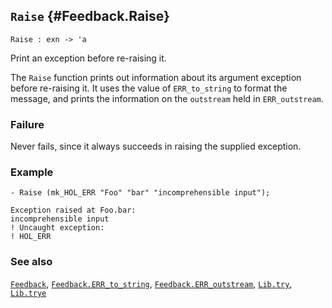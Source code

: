 ## `Raise` {#Feedback.Raise}


```
Raise : exn -> 'a
```



Print an exception before re-raising it.


The `Raise` function prints out information about its argument exception
before re-raising it. It uses the value of `ERR_to_string` to format the
message, and prints the information on the `outstream` held in
`ERR_outstream`.

### Failure

Never fails, since it always succeeds in raising the supplied exception.

### Example

    
    - Raise (mk_HOL_ERR "Foo" "bar" "incomprehensible input");
    
    Exception raised at Foo.bar:
    incomprehensible input
    ! Uncaught exception:
    ! HOL_ERR
    



### See also

[`Feedback`](#Feedback), [`Feedback.ERR_to_string`](#Feedback.ERR_to_string), [`Feedback.ERR_outstream`](#Feedback.ERR_outstream), [`Lib.try`](#Lib.try), [`Lib.trye`](#Lib.trye)

